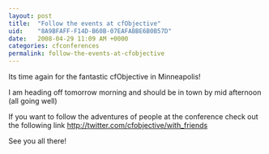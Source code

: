 ```yaml
---
layout: post
title:  "Follow the events at cfObjective"
uid:	"8A9BFAFF-F14D-B60B-07EAFABBE6B0B57D"
date:   2008-04-29 11:09 AM +0000
categories: cfconferences
permalink: follow-the-events-at-cfobjective
---
```

Its time again for the fantastic cfObjective in Minneapolis!

I am heading off tomorrow morning and should be in town by mid afternoon (all going well)

If you want to follow the adventures of people at the conference check out the following link <a href="http://twitter.com/cfobjective/with_friends">http://twitter.com/cfobjective/with_friends</a>

See you all there!